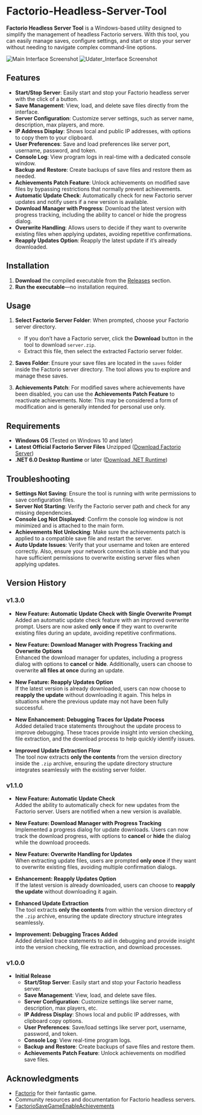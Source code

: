 # Factorio-Headless-Server-Tool

**Factorio Headless Server Tool** is a Windows-based utility designed to simplify the management of headless Factorio servers. With this tool, you can easily manage saves, configure settings, and start or stop your server without needing to navigate complex command-line options.

![Main Interface Screenshot](Screenshot.jpg)
![Udater_Interface Screenshot](Updater-Screenshot.jpg)
## Features

- **Start/Stop Server**: Easily start and stop your Factorio headless server with the click of a button.
- **Save Management**: View, load, and delete save files directly from the interface.
- **Server Configuration**: Customize server settings, such as server name, description, max players, and more.
- **IP Address Display**: Shows local and public IP addresses, with options to copy them to your clipboard.
- **User Preferences**: Save and load preferences like server port, username, password, and token.
- **Console Log**: View program logs in real-time with a dedicated console window.
- **Backup and Restore**: Create backups of save files and restore them as needed.
- **Achievements Patch Feature**: Unlock achievements on modified save files by bypassing restrictions that normally prevent achievements.
- **Automatic Update Check**: Automatically check for new Factorio server updates and notify users if a new version is available.
- **Download Manager with Progress**: Download the latest version with progress tracking, including the ability to cancel or hide the progress dialog.
- **Overwrite Handling**: Allows users to decide if they want to overwrite existing files when applying updates, avoiding repetitive confirmations.
- **Reapply Updates Option**: Reapply the latest update if it’s already downloaded.

## Installation

1. **Download** the compiled executable from the [Releases](https://github.com/coolshrimp/Factorio-Headless-Server-Tool/releases/) section.
2. **Run the executable**—no installation required.

## Usage

1. **Select Factorio Server Folder**: When prompted, choose your Factorio server directory.
   - If you don’t have a Factorio server, click the **Download** button in the tool to download `server.zip`.
   - Extract this file, then select the extracted Factorio server folder.
     
2. **Saves Folder**: Ensure your save files are located in the `saves` folder inside the Factorio server directory. The tool allows you to explore and manage these saves.

3. **Achievements Patch**: For modified saves where achievements have been disabled, you can use the **Achievements Patch Feature** to reactivate achievements. Note: This may be considered a form of modification and is generally intended for personal use only.

## Requirements

- **Windows OS** (Tested on Windows 10 and later)
- **Latest Official Factorio Server Files** Unzipped ([Download Factorio Server](https://www.factorio.com/download))
- **.NET 6.0 Desktop Runtime** or later ([Download .NET Runtime](https://dotnet.microsoft.com/en-us/download/dotnet/thank-you/runtime-desktop-6.0.35-windows-x64-installer))

## Troubleshooting

- **Settings Not Saving**: Ensure the tool is running with write permissions to save configuration files.
- **Server Not Starting**: Verify the Factorio server path and check for any missing dependencies.
- **Console Log Not Displayed**: Confirm the console log window is not minimized and is attached to the main form.
- **Achievements Not Unlocking**: Make sure the achievements patch is applied to a compatible save file and restart the server.
- **Auto Update Issues**: Verify that your username and token are entered correctly. Also, ensure your network connection is stable and that you have sufficient permissions to overwrite existing server files when applying updates.

## Version History

### v1.3.0

- **New Feature: Automatic Update Check with Single Overwrite Prompt**  
  Added an automatic update check feature with an improved overwrite prompt. Users are now asked **only once** if they want to overwrite existing files during an update, avoiding repetitive confirmations.

- **New Feature: Download Manager with Progress Tracking and Overwrite Options**  
  Enhanced the download manager for updates, including a progress dialog with options to **cancel** or **hide**. Additionally, users can choose to overwrite **all files at once** during an update.

- **New Feature: Reapply Updates Option**  
  If the latest version is already downloaded, users can now choose to **reapply the update** without downloading it again. This helps in situations where the previous update may not have been fully successful.

- **New Enhancement: Debugging Traces for Update Process**  
  Added detailed trace statements throughout the update process to improve debugging. These traces provide insight into version checking, file extraction, and the download process to help quickly identify issues.

- **Improved Update Extraction Flow**  
  The tool now extracts **only the contents** from the version directory inside the `.zip` archive, ensuring the update directory structure integrates seamlessly with the existing server folder.

### v1.1.0

- **New Feature: Automatic Update Check**  
  Added the ability to automatically check for new updates from the Factorio server. Users are notified when a new version is available.

- **New Feature: Download Manager with Progress Tracking**  
  Implemented a progress dialog for update downloads. Users can now track the download progress, with options to **cancel** or **hide** the dialog while the download proceeds.

- **New Feature: Overwrite Handling for Updates**  
  When extracting update files, users are prompted **only once** if they want to overwrite existing files, avoiding multiple confirmation dialogs.

- **Enhancement: Reapply Updates Option**  
  If the latest version is already downloaded, users can choose to **reapply the update** without downloading it again.

- **Enhanced Update Extraction**  
  The tool extracts **only the contents** from within the version directory of the `.zip` archive, ensuring the update directory structure integrates seamlessly.

- **Improvement: Debugging Traces Added**  
  Added detailed trace statements to aid in debugging and provide insight into the version checking, file extraction, and download processes.

### v1.0.0

- **Initial Release**  
  - **Start/Stop Server**: Easily start and stop your Factorio headless server.
  - **Save Management**: View, load, and delete save files.
  - **Server Configuration**: Customize settings like server name, description, max players, etc.
  - **IP Address Display**: Shows local and public IP addresses, with clipboard copy options.
  - **User Preferences**: Save/load settings like server port, username, password, and token.
  - **Console Log**: View real-time program logs.
  - **Backup and Restore**: Create backups of save files and restore them.
  - **Achievements Patch Feature**: Unlock achievements on modified save files.

## Acknowledgments

- [Factorio](https://factorio.com/) for their fantastic game.
- Community resources and documentation for Factorio headless servers.
- [FactorioSaveGameEnableAchievements](https://github.com/Rainson12/FactorioSaveGameEnableAchievements)
